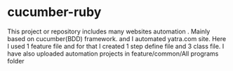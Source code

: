 # cucumber-ruby
This project or repository includes many websites automation . Mainly based on cucumber(BDD) framework. and I automated yatra.com site. Here I used 1 feature file and for that I created 1 step define file and 3 class file.
I have also uploaded automation projects in feature/common/All programs folder
